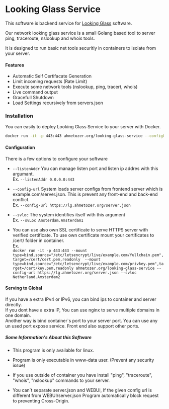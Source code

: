 # Looking Glass Service

This software is backend service for [Looking Glass](https://github.com/ahmetozer/looking-glass) software.

Our network looking glass service is a small Golang based tool to server ping, traceroute, nslookup and whois tools.

It is designed to run basic net tools securitly in containers to isolate from your server.

#### Features 

- Automatic Self Certifacate Generation
- Limit incoming requests (Rate Limit)
- Execute some network tools (nslookup, ping, tracert, whois)
- Live command output
- Gracefull Shutdown
- Load Settings recursively from servers.json

### Installation

You can easily to deploy Looking Glass Service to your server with Docker.

```sh
docker run -it -p 443:443 ahmetozer.org/looking-glass-service --configURL https://lg.ahmetozer.org/server.json --svLoc Amsterdam.Amsterdam1
```

#### Configuration

There is a few options to configure your software

- `--listenAddr` You can manage listen port and listen ip addres with this argumant.  
Ex. `--listenAddr 0.0.0.0:443`

- `--config-url` System loads server configs from frontend server which is example.com/server.json. This is prevent any front-end and back-end conflict.  
Ex. ` --config-url https://lg.ahmetozer.org/server.json `

- `--svloc` The system identifies itself with this argument  
Ex. `--svLoc Amsterdam.Amsterdam1`

- You can use also own SSL certificate to serve HTTPS server with verified certificate. To use own certificate mount your certificates to /cert/ folder in container.  
 Ex.  
  `docker run -it -p 443:443 --mount type=bind,source="/etc/letsencrypt/live/example.com/fullchain.pem",target=/cert/cert.pem,readonly  --mount type=bind,source="/etc/letsencrypt/live/example.com/privkey.pem",target=/cert/key.pem,readonly ahmetozer.org/looking-glass-service --config-url https://lg.ahmetozer.org/server.json --svloc Netherland.Amsterdam2`

#### Serving to Global

If you have a extra IPv4 or IPv6, you can bind ips to container and server directly.  
If you dont have a extra IP, You can use nginx to serve multiple domains in one domain.  
Another way is bind container`s port to your server port. You can use any un used port expose service. Front end also support other ports.

##### Some Information's About this Software

- This program is only available for linux.

- Program is only executable in www-data user. (Prevent any security issue)

- If you use outside of container you have install "ping", "traceroute", "whois", "nslookup" commands to your server.

- You can`t separate server.json and WEBUI, If the given config url is different from WEBUI/server.json Program automatically block request to preventing Cross-Origin.